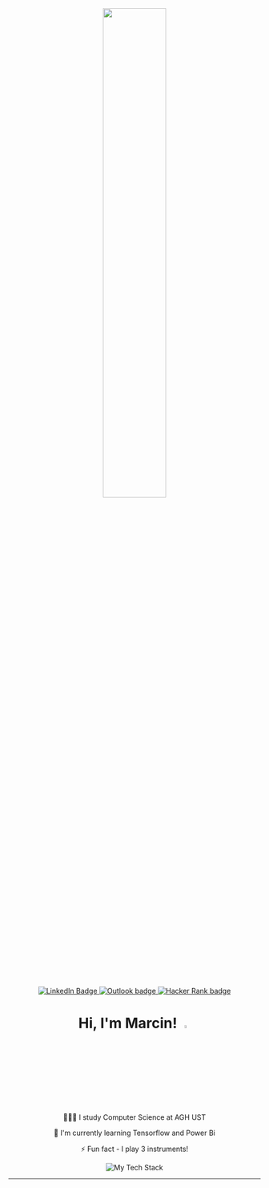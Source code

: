 <div id="header" align="center">
  <img src="https://user-images.githubusercontent.com/81770791/228799580-3d5d7ffa-abc0-4426-961b-096760674c33.gif" width="50%"/>
  <div class="badges">
    <a href="https://www.linkedin.com/in/marcin-zub-615500237?lipi=urn%3Ali%3Apage%3Ad_flagship3_profile_view_base_contact_details%3B%2F6VeYqaPSbSqdLe0So4Xwg%3D%3D">
      <img src="https://img.shields.io/badge/LinkedIn-blue?style=for-the-badge&logo=linkedin&logoColor=white" alt="LinkedIn Badge"/>
    </a>
    <a href="mailto:marcin_zub@outlook.com?subject=[GitHub]">
      <img src="https://img.shields.io/badge/outlook-1DA1F2?style=for-the-badge&logo=microsoftoutlook&logoColor=white" alt="Outlook badge"/>
    </a>
    <a href="https://www.hackerrank.com/marcin_zub">
      <img src="https://img.shields.io/badge/hacker_rank-000?style=for-the-badge&logo=hackerrank&logoColor=white" alt="Hacker Rank badge">
    </a>
  </div>
  <h1>
    Hi, I'm Marcin!
    <img src="https://user-images.githubusercontent.com/81770791/228804794-f344caca-00ec-41e3-a535-5398a75b8b86.gif" alt="waving hand" width="4%">
  </h1>
</div>



<div id="about-me" align="center" markdown=1>
  <p>👨🏻‍🎓 I study Computer Science at AGH UST</p>

  <p>🧠 I'm currently learning Tensorflow and Power Bi</p>

  <p>⚡️ Fun fact - I play 3 instruments!</p>
  
<!--   Data Analyst | ML Engineer | Python Developer -->

<img src="https://github-readme-tech-stack.vercel.app/api/cards?fontSize=19&lineCount=5&line1=python,python,auto;c,C,09b87c;c%2B%2B,C%2B%2B,auto;&line2=mysql,mysql,a9a572;postgresql,postgresql,d7931e;&line3=anaconda,anaconda,d35855;numpy,numpy,5a6caf;pandas,pandas,bb8fb3;&line4=jupyter,Jupyter_notebook,6c6742;scikitlearn,SciKit_Learn,fb5397;&line5=git,Git,33d6ed;github,Github,4aa7f1;visualstudiocode,VS_Code,1e754a;" alt="My Tech Stack" />
</div>

  
---


<!-- <div id="stats" align="center" markdown=1>
  <h3>My stats: </h3>
  <img src="https://github-readme-stats.vercel.app/api?username=MarcinZ20">
  <img src="https://github-readme-stats.vercel.app/api/top-langs/?username=MarcinZ20">
</div> -->
